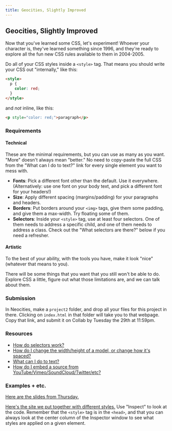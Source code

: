 ```yaml
---
title: Geocities, Slightly Improved
---
```


## Geocities, Slightly Improved

Now that you've learned some CSS, let's experiment! Whoever your character is, they've learned something since 1996, and they're ready to explore all the fun new CSS rules available to them in 2004-2005.

Do all of your CSS styles inside a `<style>` tag. That means you should write your CSS out "internally," like this:

```html
<style>
  p {
    color: red;
  }
</style>
```

and *not* inline, like this:

```html
<p style="color: red;">paragraph</p>
```
### Requirements

#### Technical
These are the minimal requirements, but you can use as many as you want. "More" doesn't always mean "better." No need to copy-paste the full CSS from the "What can I do to text?" link for every single element you want to mess with.

* **Fonts**: Pick a different font other than the default. Use it everywhere. (Alternatively: use one font on your body text, and pick a different font for your headers!)
* **Size**: Apply different spacing (margins/padding) for your paragraphs and headers.
* **Borders**: Put borders around your `<img>` tags, give them some padding, and give them a max-width. Try floating some of them.
* **Selectors**: Inside your `<style>` tag, use at least four selectors. One of them needs to address a specific child, and one of them needs to address a class. Check out the "What selectors are there?" below if you need a refresher.

#### Artistic

To the best of your ability, with the tools you have, make it look "nice" (whatever that means to you).

There will be some things that you want that you still won't be able to do. Explore CSS a little, figure out what those limitations are, and we can talk about them.

### Submission

In Neocities, make a `project2` folder, and drop all your files for this project in there. Clicking on `index.html` in that folder will take you to that webpage. Copy that link, and submit it on Collab by Tuesday the 29th at 11:59pm.

### Resources

* [How do selectors work?](/artofweb-21/questions/css-selectors)
* [How do I change the width/height of a model, or change how it's spaced?](/artofweb-21/questions/box-model)
* [What can I do to text?](/artofweb-21/questions/text-styles)
* [How do I embed a source from YouTube/Vimeo/SoundCloud/Twitter/etc?](/artofweb-21/questions/embed)

### Examples + etc.

[Here are the slides from Thursday.](/artofweb-21/slides/day-2-css.html)

[Here's the site we put together with different styles.](/artofweb-21/examples/day2/index.html) Use "Inspect" to look at the code. Remember that the `<style>` tag is in the `<head>`, and that you can always look at the center column of the Inspector window to see what styles are applied on a given element.